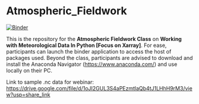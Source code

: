 # Atmospheric_Fieldwork


[![Binder](https://mybinder.org/badge_logo.svg)](https://mybinder.org/v2/gh/jeffjay88/Atmospheric_Fieldwork/blob/master?urlpath=Day-1.ipynb)


This is the repository for the <b>Atmospheric Fieldwork Class</b> on <b>Working with Meteorological Data In Python [Focus on Xarray]</b>. 
For ease, participants can launch the binder application to access the host of packages used. Beyond the class, participants are advised to download and install 
the Anaconda Navigator (https://www.anaconda.com/) and use locally on their PC. 


Link to sample .nc data for webinar: https://drive.google.com/file/d/1oJI2GUL3S4aPEzmtlaQb4tJ1LHhH9rM3/view?usp=share_link 
